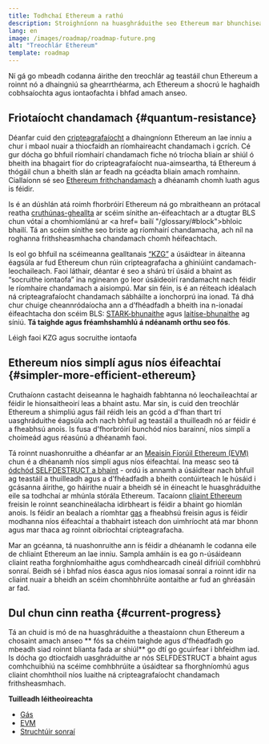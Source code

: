 ```yaml
---
title: Todhchaí Ethereum a rathú
description: Stroighníonn na huasghráduithe seo Ethereum mar bhunchiseal athléimneach, díláraithe don todhchaí, is cuma cad é.
lang: en
image: /images/roadmap/roadmap-future.png
alt: "Treochlár Ethereum"
template: roadmap
---
```


Ní gá go mbeadh codanna áirithe den treochlár ag teastáil chun Ethereum a roinnt nó a dhaingniú sa ghearrthéarma, ach Ethereum a shocrú le haghaidh cobhsaíochta agus iontaofachta i bhfad amach anseo.

## Friotaíocht chandamach {#quantum-resistance}

Déanfar cuid den [cripteagrafaíocht](/glossary/#cryptography) a dhaingníonn Ethereum an lae inniu a chur i mbaol nuair a thiocfaidh an ríomhaireacht chandamach i gcrích. Cé gur dócha go bhfuil ríomhairí chandamach fiche nó tríocha bliain ar shiúl ó bheith ina bhagairt fíor do cripteagrafaíocht nua-aimseartha, tá Ethereum á thógáil chun a bheith slán ar feadh na gcéadta bliain amach romhainn. Ciallaíonn sé seo [Ethereum frithchandamach](https://consensys.net/blog/developers/how-will-quantum-supremacy-affect-blockchain/) a dhéanamh chomh luath agus is féidir.

Is é an dúshlán atá roimh fhorbróirí Ethereum ná go mbraitheann an prótacal reatha [cruthúnas-gheallta](/glossary/#pos) ar scéim sínithe an-éifeachtach ar a dtugtar BLS chun vótaí a chomhiomlánú ar <a href= bailí "/glossary/#block">bhloic bhailí</a>. Tá an scéim sínithe seo briste ag ríomhairí chandamacha, ach níl na roghanna frithsheasmhacha chandamach chomh héifeachtach.

Is eol go bhfuil na scéimeanna gealltanais [ “KZG”](/roadmap/danksharding/#what-is-kzg) a úsáidtear in áiteanna éagsúla ar fud Ethereum chun rúin cripteagrafacha a ghiniúint candamach-leochaileach. Faoi láthair, déantar é seo a shárú trí úsáid a bhaint as “socruithe iontaofa” ina ngineann go leor úsáideoirí randamacht nach féidir le ríomhaire chandamach a aisiompú. Mar sin féin, is é an réiteach idéalach ná cripteagrafaíocht chandamach sábháilte a ionchorprú ina ionad. Tá dhá chur chuige cheannródaíocha ann a d’fhéadfadh a bheith ina n-ionadaí éifeachtacha don scéim BLS: [STARK-bhunaithe](https://hackmd.io/@vbuterin/stark_aggregation) agus [laitíse-bhunaithe](https://medium.com/asecuritysite-when-bob-met-alice/so-what-is-lattice-encryption-326ac66e3175) ag síniú. **Tá taighde agus fréamhshamhlú á ndéanamh orthu seo fós**.

<ButtonLink variant="outline-color" href="/roadmap/danksharding#what-is-kzg"> Léigh faoi KZG agus socruithe iontaofa</ButtonLink>

## Ethereum níos simplí agus níos éifeachtaí {#simpler-more-efficient-ethereum}

Cruthaíonn castacht deiseanna le haghaidh fabhtanna nó leochaileachtaí ar féidir le hionsaitheoirí leas a bhaint astu. Mar sin, is cuid den treochlár Ethereum a shimpliú agus fáil réidh leis an gcód a d'fhan thart trí uasghráduithe éagsúla ach nach bhfuil ag teastáil a thuilleadh nó ar féidir é a fheabhsú anois. Is fusa d'fhorbróirí bunchód níos barainní, níos simplí a choimeád agus réasúnú a dhéanamh faoi.

Tá roinnt nuashonruithe a dhéanfar ar an [Meaisín Fíorúil Ethereum (EVM)](/developers/docs/evm) chun é a dhéanamh níos simplí agus níos éifeachtaí. Ina measc seo tá [ódchód SELFDESTRUCT a bhaint](https://hackmd.io/@vbuterin/selfdestruct) - ordú is annamh a úsáidtear nach bhfuil ag teastáil a thuilleadh agus a d’fhéadfadh a bheith contúirteach le húsáid i gcásanna áirithe, go háirithe nuair a bheidh sé in éineacht le huasghráduithe eile sa todhchaí ar mhúnla stórála Ethereum. Tacaíonn [cliaint Ethereum](/glossary/#consensus-client) freisin le roinnt seanchineálacha idirbheart is féidir a bhaint go hiomlán anois. Is féidir an bealach a ríomhtar [gas](/glossary/#gas) a fheabhsú freisin agus is féidir modhanna níos éifeachtaí a thabhairt isteach don uimhríocht atá mar bhonn agus mar thaca ag roinnt oibríochtaí cripteagrafacha.

Mar an gcéanna, tá nuashonruithe ann is féidir a dhéanamh le codanna eile de chliaint Ethereum an lae inniu. Sampla amháin is ea go n-úsáideann cliaint reatha forghníomhaithe agus comhdhearcadh cineál difriúil comhbhrú sonraí. Beidh sé i bhfad níos éasca agus níos iomasaí sonraí a roinnt idir na cliaint nuair a bheidh an scéim chomhbhrúite aontaithe ar fud an ghréasáin ar fad.

## Dul chun cinn reatha {#current-progress}

Tá an chuid is mó de na huasghráduithe a theastaíonn chun Ethereum a chosaint amach anseo ** fós sa chéim taighde agus d'fhéadfadh go mbeadh siad roinnt blianta fada ar shiúl** go dtí go gcuirfear i bhfeidhm iad. Is dócha go dtiocfaidh uasghráduithe ar nós SELFDESTRUCT a bhaint agus comhchuibhiú na scéime comhbhrúite a úsáidtear sa fhorghníomhú agus cliaint chomhthoil níos luaithe ná cripteagrafaíocht chandamach frithsheasmhach.

**Tuilleadh léitheoireachta**

- [Gás](/developers/docs/gas)
- [EVM](/developers/docs/evm)
- [Struchtúir sonraí](/developers/docs/data-structures-and-encoding)
